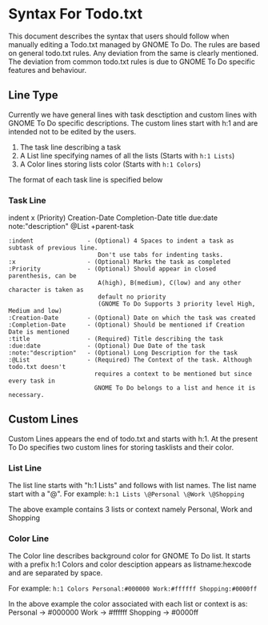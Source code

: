 # Syntax For Todo.txt

This document describes the syntax that users should follow when manually 
editing a Todo.txt managed by GNOME To Do. The rules are based on general
todo.txt rules. Any deviation from the same is clearly mentioned.
The deviation from common todo.txt rules is due to GNOME To Do specific
features and behaviour.

## Line Type

Currently we have general lines with task desctiption and custom
lines with GNOME To Do specific descriptions. The custom lines
start with h:1 and are intended not to be edited by the users.

  1) The task line describing a task
  2) A List line specifying names of all the lists (Starts with `h:1 Lists`)
  3) A Color lines storing lists color (Starts with `h:1 Colors`)

The format of each task line is specified below

### Task Line

indent x (Priority) Creation-Date Completion-Date title due:date note:"description" @List +parent-task

    :indent               - (Optional) 4 Spaces to indent a task as subtask of previous line.
                             Don't use tabs for indenting tasks.
	:x       	          - (Optional) Marks the task as completed
	:Priority 	          - (Optional) Should appear in closed parenthesis, can be 
						     A(high), B(medium), C(low) and any other character is taken as 
						     default no priority
						     (GNOME To Do Supports 3 priority level High, Medium and low)
	:Creation-Date        - (Optional) Date on which the task was created
	:Completion-Date      - (Optional) Should be mentioned if Creation Date is mentioned
	:title                - (Required) Title describing the task
	:due:date             - (Optional) Due Date of the task
	:note:"description"   - (Optional) Long Description for the task
	:@List                - (Required) The Context of the task. Although todo.txt doesn't
						    requires a context to be mentioned but since every task in
						    GNOME To Do belongs to a list and hence it is necessary.

## Custom Lines

Custom Lines appears the end of todo.txt and starts with h:1. At the present To Do specifies
two custom lines for storing tasklists and their color.

### List Line

The list line starts with "h:1 Lists" and follows with list names. The list name start with
a "@".
For example: `h:1 Lists \@Personal \@Work \@Shopping`

The above example contains 3 lists or context namely Personal, Work
and Shopping

### Color Line

The Color line describes background color for GNOME To Do list. It starts with a
prefix h:1 Colors and color desciption appears as listname:hexcode and are separated
by space.

For example: `h:1 Colors Personal:#000000 Work:#ffffff Shopping:#0000ff`

In the above example the color associated with each list or context is as:
Personal → #000000
Work     → #ffffff
Shopping → #0000ff
